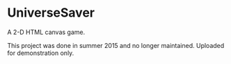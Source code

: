 # UniverseSaver
A 2-D HTML canvas game.

This project was done in summer 2015 and no longer maintained. Uploaded for demonstration only.
